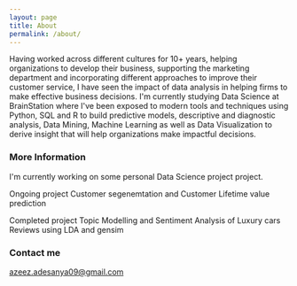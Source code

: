 ```yaml
---
layout: page
title: About
permalink: /about/
---
```


Having worked across different cultures for 10+ years, helping organizations to develop their business, supporting the marketing department and incorporating different approaches to improve their customer service, I have seen the impact of data analysis in helping firms to make effective business decisions. I'm currently studying Data Science at BrainStation where I've been exposed to modern tools and techniques using Python, SQL and R to build predictive models, descriptive and diagnostic analysis, Data Mining, Machine Learning as well as Data Visualization to derive insight that will help organizations make impactful decisions.

### More Information

I'm currently working on some personal Data Science project project. 

Ongoing project
Customer segenemtation and Customer Lifetime value prediction

Completed project
Topic Modelling and Sentiment Analysis of Luxury cars Reviews using LDA and gensim

### Contact me

[azeez.adesanya09@gmail.com](mailto:email@domain.com)

